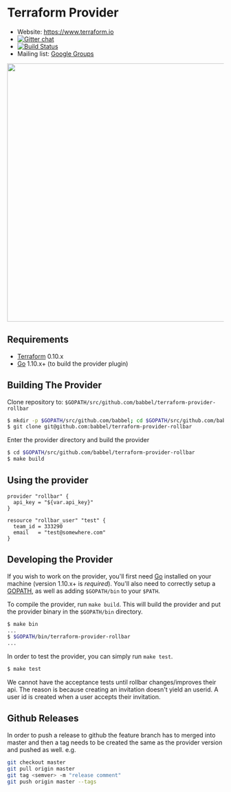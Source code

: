 Terraform Provider
==================

- Website: https://www.terraform.io
- [![Gitter chat](https://badges.gitter.im/hashicorp-terraform/Lobby.png)](https://gitter.im/hashicorp-terraform/Lobby)
- [![Build Status](https://travis-ci.org/babbel/terraform-provider-rollbar.svg?branch=master)](https://travis-ci.org/babbel/terraform-provider-rollbar)
- Mailing list: [Google Groups](http://groups.google.com/group/terraform-tool)

<img src="https://cdn.rawgit.com/hashicorp/terraform-website/master/content/source/assets/images/logo-hashicorp.svg" width="600px">

Requirements
------------

- [Terraform](https://www.terraform.io/downloads.html) 0.10.x
- [Go](https://golang.org/doc/install) 1.10.x+ (to build the provider plugin)

Building The Provider
---------------------
Clone repository to: `$GOPATH/src/github.com/babbel/terraform-provider-rollbar`

```sh
$ mkdir -p $GOPATH/src/github.com/babbel; cd $GOPATH/src/github.com/babbel
$ git clone git@github.com:babbel/terraform-provider-rollbar
```

Enter the provider directory and build the provider

```sh
$ cd $GOPATH/src/github.com/babbel/terraform-provider-rollbar
$ make build
```

Using the provider
----------------------

```hcl
provider "rollbar" {
  api_key = "${var.api_key}"
}

resource "rollbar_user" "test" {
  team_id = 333290
  email   = "test@somewhere.com"
}
```

Developing the Provider
---------------------------

If you wish to work on the provider, you'll first need [Go](http://www.golang.org) installed on your machine (version 1.10.x+ is *required*). You'll also need to correctly setup a [GOPATH](http://golang.org/doc/code.html#GOPATH), as well as adding `$GOPATH/bin` to your `$PATH`.

To compile the provider, run `make build`. This will build the provider and put the provider binary in the `$GOPATH/bin` directory.

```sh
$ make bin
...
$ $GOPATH/bin/terraform-provider-rollbar
...
```

In order to test the provider, you can simply run `make test`.

```sh
$ make test
```
We cannot have the acceptance tests until rollbar changes/improves their api.
The reason is because creating an invitation doesn't yield an userid.
A user id is created when a user accepts their invitation.

Github Releases
---------------------------
In order to push a release to github the feature branch has to merged into master and then a tag needs to be created the same as the provider version and pushed as well.
e.g.
```sh
git checkout master
git pull origin master
git tag <semver> -m "release comment"
git push origin master --tags
```
